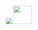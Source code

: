 <img src="https://capsule-render.vercel.app/api?type=rounded&height=300&color=gradient&text=CodeLikeAlexito%20&desc=Where%20ordinary%20coding%20becomes%20extraordinary!" />
<a href="https://www.instagram.com/thepiyushmalhotra/](https://www.linkedin.com/in/aleksandar-ivanov-847968152/">
<img height="50" src="https://github.com/user-attachments/assets/e75d7b36-d39b-4ac8-9700-41f159614a15" />
</a>
